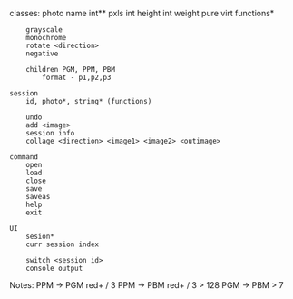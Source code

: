 classes:
    photo
        name
        int** pxls
        int height
        int weight
        pure virt functions*

        grayscale
        monochrome
        rotate <direction>
        negative

        children PGM, PPM, PBM
            format - p1,p2,p3

    session
        id, photo*, string* (functions)

        undo
        add <image>
        session info
        collage <direction> <image1> <image2> <outimage>
        
    command
        open
        load
        close
        save
        saveas
        help
        exit        

    UI
        sesion*
        curr session index
        
        switch <session id>
        console output

Notes:
    PPM -> PGM red+ / 3
    PPM -> PBM red+ / 3 > 128
    PGM -> PBM > 7